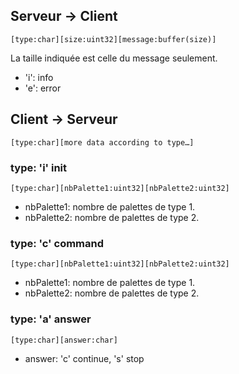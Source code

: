 ## Serveur → Client

    [type:char][size:uint32][message:buffer(size)]

La taille indiquée est celle du message seulement.

- 'i': info
- 'e': error

## Client → Serveur

    [type:char][more data according to type…]

### type: 'i' init

    [type:char][nbPalette1:uint32][nbPalette2:uint32]

- nbPalette1: nombre de palettes de type 1.
- nbPalette2: nombre de palettes de type 2.

### type: 'c' command

    [type:char][nbPalette1:uint32][nbPalette2:uint32]

- nbPalette1: nombre de palettes de type 1.
- nbPalette2: nombre de palettes de type 2.

### type: 'a' answer

    [type:char][answer:char]

- answer: 'c' continue, 's' stop

